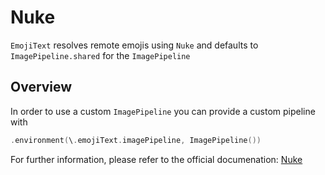 # Nuke

``EmojiText`` resolves remote emojis using `Nuke` and defaults to `ImagePipeline.shared` for the `ImagePipeline`

## Overview

In order to use a custom `ImagePipeline` you can provide a custom pipeline with

```swift
.environment(\.emojiText.imagePipeline, ImagePipeline())
```

For further information, please refer to the official documenation: [Nuke](https://kean-docs.github.io/nuke/documentation/nuke/getting-started/)
